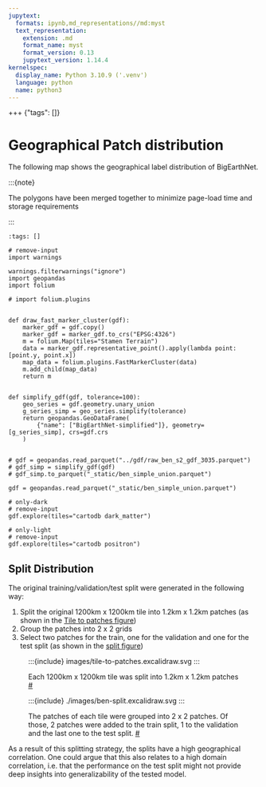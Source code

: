 ```yaml
---
jupytext:
  formats: ipynb,md_representations//md:myst
  text_representation:
    extension: .md
    format_name: myst
    format_version: 0.13
    jupytext_version: 1.14.4
kernelspec:
  display_name: Python 3.10.9 ('.venv')
  language: python
  name: python3
---
```


+++ {"tags": []}

# Geographical Patch distribution

The following map shows the geographical label distribution of BigEarthNet.

:::{note}

The polygons have been merged together to minimize page-load time and storage requirements

:::
<!-- # Label Distribution
To visualize the label distribution for each label would require massive amounts of memory and is not easily displayed. 
I am able to visualize the distribution with the help of "datashader", but it would require an active server instance, which is too complicated to maintain for us. 
An alternative could be vegafusion in the future, once it supports GeoJSON, but until then, I won't bother to maintain the server. -->

```{code-cell} ipython3
:tags: []

# remove-input
import warnings

warnings.filterwarnings("ignore")
import geopandas
import folium

# import folium.plugins


def draw_fast_marker_cluster(gdf):
    marker_gdf = gdf.copy()
    marker_gdf = marker_gdf.to_crs("EPSG:4326")
    m = folium.Map(tiles="Stamen Terrain")
    data = marker_gdf.representative_point().apply(lambda point: [point.y, point.x])
    map_data = folium.plugins.FastMarkerCluster(data)
    m.add_child(map_data)
    return m


def simplify_gdf(gdf, tolerance=100):
    geo_series = gdf.geometry.unary_union
    g_series_simp = geo_series.simplify(tolerance)
    return geopandas.GeoDataFrame(
        {"name": ["BigEarthNet-simplified"]}, geometry=[g_series_simp], crs=gdf.crs
    )


# gdf = geopandas.read_parquet("../gdf/raw_ben_s2_gdf_3035.parquet")
# gdf_simp = simplify_gdf(gdf)
# gdf_simp.to_parquet("_static/ben_simple_union.parquet")

gdf = geopandas.read_parquet("_static/ben_simple_union.parquet")
```

```{code-cell} ipython3
# only-dark
# remove-input
gdf.explore(tiles="cartodb dark_matter")
```

```{code-cell} ipython3
# only-light
# remove-input
gdf.explore(tiles="cartodb positron")
```

## Split Distribution

The original training/validation/test split were generated in the following way:
1. Split the original 1200km x 1200km tile into 1.2km x 1.2km patches (as shown in the <a href="#tile-to-patches">Tile to patches figure</a>)
1. Group the patches into 2 x 2 grids
1. Select two patches for the train, one for the validation and one for the test split (as shown in the <a href="#train-split">split figure</a>)

<figure id="tile-to-patches">

:::{include} images/tile-to-patches.excalidraw.svg
:::

  <figcaption>
    <p>
      <span class="caption-text">
        Each 1200km x 1200km tile was split into 1.2km x 1.2km patches
      </span>
      <a class="headerlink" href="#tile-to-patches" title="Permalink to this image">#</a>
    </p>
  </figcaption>
</figure>

<figure id="train-split">

:::{include} ./images/ben-split.excalidraw.svg
:::

  <figcaption>
    <p>
      <span class="caption-text">
      The patches of each tile were grouped into 2 x 2 patches.
      Of those, 2 patches were added to the train split, 1 to the validation and the last one to the test split.
      </span>
      <a class="headerlink" href="#train-split" title="Permalink to this image">#</a>
    </p>
  </figcaption>
</figure>

As a result of this splitting strategy, the splits have a high geographical correlation.
One could argue that this also relates to a high domain correlation, i.e. that the performance on the test split might not provide deep insights into generalizability of the tested model.
